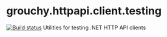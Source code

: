 # grouchy.httpapi.client.testing
[![Build status](https://img.shields.io/appveyor/ci/acraven/grouchy.httpapi.client.testing.svg)](https://ci.appveyor.com/project/acraven/grouchy.httpapi.client.testing)
Utilities for testing .NET HTTP API clients
